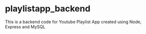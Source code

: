 # playlistapp_backend

This is a backend code for Youtube Playlist App created using Node, Express and MySQL

